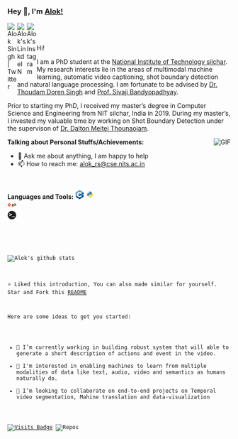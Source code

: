 ### Hey 👋, I'm [Alok!](https://alokssingh.github.io/)


<a href="https://twitter.com/singh_ak_">
  <img align="left" alt="Alok Singh | Twitter" width="22px" src="https://cdn.jsdelivr.net/npm/simple-icons@v3/icons/twitter.svg" />
</a>
<a href="https://www.linkedin.com/in/alokssingh/">
  <img align="left" alt="Alok's LinkdeIN" width="22px" src="https://cdn.jsdelivr.net/npm/simple-icons@v3/icons/linkedin.svg" />
</a>
<a href="https://www.instagram.com/_alokksingh/">
  <img align="left" alt="Alok's Instagram" width="22px" src="https://cdn.jsdelivr.net/npm/simple-icons@v3/icons/instagram.svg" />
</a>

<br />
<br />

Hi!

I am a PhD student at the [National Institute of Technology silchar](http://nits.ac.in/). My research interests lie in the areas of multimodal machine learning, automatic video captioning, shot boundary detection and natural language processing. 
I am fortunate to be advised by [Dr. Thoudam Doren Singh](http://cs.nits.ac.in/doren/) and [Prof. Sivaji Bandyopadhyay](https://scholar.google.co.in/citations?user=qaIbHNwAAAAJ&hl=en).

Prior to starting my PhD, I received my master’s degree in Computer Science and Engineering from NIT silchar, India in 2019. During my master’s, I invested my valuable time by working on Shot Boundary Detection under the supervison of [Dr. Dalton Meitei Thounaojam](https://scholar.google.co.in/citations?user=MoD6g-UAAAAJ&hl=en).

 <img align="right" alt="GIF" src="https://media.giphy.com/media/2juvZoQ3oLa4U/giphy.gif" />
  


**Talking about Personal Stuffs/Achievements:**
- 💬 Ask me about anything, I am happy to help
- 📫 How to reach me: alok_rs@cse.nits.ac.in

&nbsp;

**Languages and Tools:**
<code><img height="20" src="https://raw.githubusercontent.com/github/explore/80688e429a7d4ef2fca1e82350fe8e3517d3494d/topics/cpp/cpp.png"></code>
<code><img height="20" src="https://raw.githubusercontent.com/github/explore/80688e429a7d4ef2fca1e82350fe8e3517d3494d/topics/python/python.png">
<code><img height="20" src="https://raw.githubusercontent.com/github/explore/80688e429a7d4ef2fca1e82350fe8e3517d3494d/topics/git/git.png"></code>
<code><img height="20" src="https://raw.githubusercontent.com/github/explore/80688e429a7d4ef2fca1e82350fe8e3517d3494d/topics/terminal/terminal.png">

</code>



![Alok's github stats](https://github-readme-stats.vercel.app/api?username=alokssingh&show_icons=true&hide_border=true)

⭐️ Liked this introduction, You can also made similar for yourself. Star and Fork this [README](https://github.com/GOVINDDIXIT/GOVINDDIXIT)

Here are some ideas to get you started:

- 🔭 I’m currently working in building robust system that will able to generate a short description of actions and event in the video.
- 🌱 I'm interested in enabling machines to learn from multiple modalities of data like text, audio, video and semantics as humans naturally do.
- 👯 I’m looking to collaborate on end-to-end projects on Temporal video segmentation, Mahine translation and data-visualization
 

[![Visits Badge](https://badges.pufler.dev/visits/alokssingh/alokssingh)](https://alokssingh.github.io/)
![Repos](https://badges.pufler.dev/repos/alokssingh)
